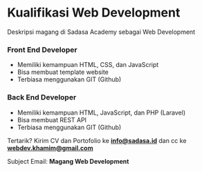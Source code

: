 # Kualifikasi Web Development
Deskripsi magang di Sadasa Academy sebagai Web Development


### Front End Developer
- Memiliki kemampuan HTML, CSS, dan JavaScript
- Bisa membuat template website
- Terbiasa menggunakan GIT (Github)

### Back End Developer
- Memiliki kemampuan HTML, JavaScript, dan PHP (Laravel)
- Bisa membuat REST API
- Terbiasa menggunakan GIT (Github)

Tertarik? Kirim CV dan Portofolio ke **info@sadasa.id** dan cc ke **webdev.khamim@gmail.com** 

Subject Email: **Magang Web Development**
